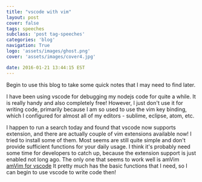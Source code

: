 ```yaml
---
title: "vscode with vim"
layout: post
cover: false
tags: speeches
subclass: 'post tag-speeches'
categories: 'blog'
navigation: True
logo: 'assets/images/ghost.png'
cover: 'assets/images/cover4.jpg'

date: 2016-01-21 13:44:15 EST
---
```


Begin to use this blog to take some quick notes that I may need to find later. 

I have been using vscode for debugging my nodejs code for quite a while. It is  really handy and also completely free! However, I just don't use it for writing code, primarily because I am so used to use the vim key binding, which I configured for almost all of my editors - sublime, eclipse, atom, etc.

I happen to run a search today and found that vscode now supports extension, and there are actually couple of vim extensions available now! I tried to install some of them. Most seems are still quite simple and don't provide sufficient functions for your daily usage. I think it's probably need some time for developers to catch up, because the extension support is just enabled not long ago. The only one that seems to work well is amVim [amVim for vscode](https://github.com/aioutecism/amVim-for-VSCode) It pretty much has the basic functions that I need, so I can begin to use vscode to write code then! 


